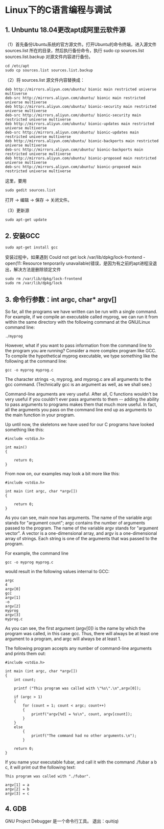 # Linux下的C语言编程与调试
## 1. Unbuntu 18.04更改apt成阿里云软件源
### 
（1）首先备份Ubuntu系统的官方源文件。打开Ubuntu的命令终端，进入源文件 sources.list 所在的目录，然后执行备份命令，执行 sudo cp sources.list sources.list.backup 对源文件内容进行备份。
  
    cd /etc/apt
    sudo cp sources.list sources.list.backup

（2）将 sources.list 源文件内容替换成：

    deb http://mirrors.aliyun.com/ubuntu/ bionic main restricted universe multiverse
    deb-src http://mirrors.aliyun.com/ubuntu/ bionic main restricted universe multiverse
    deb http://mirrors.aliyun.com/ubuntu/ bionic-security main restricted universe multiverse
    deb-src http://mirrors.aliyun.com/ubuntu/ bionic-security main restricted universe multiverse
    deb http://mirrors.aliyun.com/ubuntu/ bionic-updates main restricted universe multiverse
    deb-src http://mirrors.aliyun.com/ubuntu/ bionic-updates main restricted universe multiverse
    deb http://mirrors.aliyun.com/ubuntu/ bionic-backports main restricted universe multiverse
    deb-src http://mirrors.aliyun.com/ubuntu/ bionic-backports main restricted universe multiverse
    deb http://mirrors.aliyun.com/ubuntu/ bionic-proposed main restricted universe multiverse
    deb-src http://mirrors.aliyun.com/ubuntu/ bionic-proposed main restricted universe multiverse

这里，要用 

    sudo gedit sources.list

打开 -> 编辑 -> 保存 -> 关闭文件。

（3）更新源

    sudo apt-get update


## 2. 安装GCC

    sudo apt-get install gcc

安装过程中，如果遇到 Could not get lock /var/lib/dpkg/lock-frontend -open(11: Resource tenporarily unavailable)错误，是因为有之前的apt进程没退出，解决方法是删除锁定文件

    sudo rm /var/lib/dpkg/lock-frontend
    sudo rm /var/lib/dpkg/lock


## 3. 命令行参数：int argc, char* argv[]
So far, all the programs we have written can be run with a single command. For example, if we compile an executable called myprog, we can run it from within the same directory with the following command at the GNU/Linux command line: 

    ./myprog

However, what if you want to pass information from the command line to the program you are running? Consider a more complex program like GCC. To compile the hypothetical myprog executable, we type something like the following at the command line: 

    gcc -o myprog myprog.c

The character strings -o, myprog, and myprog.c are all arguments to the gcc command. (Technically gcc is an argument as well, as we shall see.)

Command-line arguments are very useful. After all, C functions wouldn't be very useful if you couldn't ever pass arguments to them -- adding the ability to pass arguments to programs makes them that much more useful. In fact, all the arguments you pass on the command line end up as arguments to the main function in your program.

Up until now, the skeletons we have used for our C programs have looked something like this: 

    #include <stdio.h>

    int main()
    {

        return 0;
    }

From now on, our examples may look a bit more like this: 

    #include <stdio.h>

    int main (int argc, char *argv[])
    {

        return 0;
    }

As you can see, main now has arguments. The name of the variable argc stands for "argument count"; argc contains the number of arguments passed to the program. The name of the variable argv stands for "argument vector". A vector is a one-dimensional array, and argv is a one-dimensional array of strings. Each string is one of the arguments that was passed to the program.

For example, the command line 

    gcc -o myprog myprog.c

would result in the following values internal to GCC:


    argc
    4 
    argv[0]
    gcc 
    argv[1]
    -o 
    argv[2]
    myprog 
    argv[3]
    myprog.c

As you can see, the first argument (argv[0]) is the name by which the program was called, in this case gcc. Thus, there will always be at least one argument to a program, and argc will always be at least 1.

The following program accepts any number of command-line arguments and prints them out: 

    #include <stdio.h>

    int main (int argc, char *argv[])
    {
        int count;

        printf ("This program was called with \"%s\".\n",argv[0]);

        if (argc > 1)
        {
            for (count = 1; count < argc; count++)
            {
                printf("argv[%d] = %s\n", count, argv[count]);
            }
        }
        else
            {
                printf("The command had no other arguments.\n");
            }

        return 0;
    }
If you name your executable fubar, and call it with the command ./fubar a b c, it will print out the following text: 

    This program was called with "./fubar".

    argv[1] = a
    argv[2] = b
    argv[3] = c

## 4. GDB
GNU Project Debugger
是一个命令行工具。
退出：quit(q)

